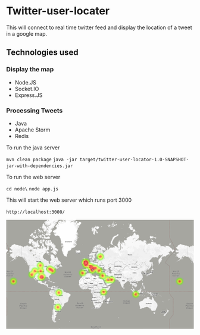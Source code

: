 # Twitter-user-locater

This will connect to real time twitter feed and display the location of a tweet in a google map.

## Technologies used

### Display the map
* Node.JS
* Socket.IO
* Express.JS

### Processing Tweets
* Java
* Apache Storm
* Redis



To run the java server

`mvn clean package`
`java -jar target/twitter-user-locator-1.0-SNAPSHOT-jar-with-dependencies.jar`

To run the web server

`cd node\`
`node app.js`

This will start the web server which runs port 3000

`http://localhost:3000/`

![Tweet Map](https://github.com/rbandara/twitter-user-locater/blob/master/TweetLocationMap.png)
